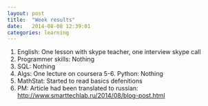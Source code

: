 ```yaml
---
layout: post
title:  "Week results"
date:   2014-08-08 12:39:01
categories: learning
---
```


1. English: One lesson with skype teacher, one interview skype call
2. Programmer skills: Nothing
3. SQL: Nothing
4. Algs: One lecture on coursera
5-6. Python: Nothing
7. MathStat: Started to read basics defenitions
8. PM: Article had been translated to russian: http://www.smarttechlab.ru/2014/08/blog-post.html
